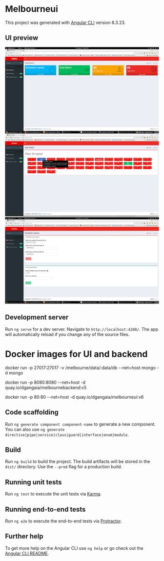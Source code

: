 # Melbourneui

This project was generated with [Angular CLI](https://github.com/angular/angular-cli) version 8.3.23.

## UI preview
![alt text](./images/2.png)
![alt text](./images/3.png)
![alt text](./images/1.png)

## Development server

Run `ng serve` for a dev server. Navigate to `http://localhost:4200/`. The app will automatically reload if you change any of the source files.

# Docker images for UI and backend
docker run -p 27017:27017 -v /melbourne/data/:data/db --net=host mongo -d mongo

docker run -p 8080:8080  --net=host -d quay.io/dgangaia/melbournebackend:v5

 docker run -p 80:80 --net=host -d quay.io/dgangaia/melbourneui:v6

## Code scaffolding

Run `ng generate component component-name` to generate a new component. You can also use `ng generate directive|pipe|service|class|guard|interface|enum|module`.

## Build

Run `ng build` to build the project. The build artifacts will be stored in the `dist/` directory. Use the `--prod` flag for a production build.

## Running unit tests

Run `ng test` to execute the unit tests via [Karma](https://karma-runner.github.io).

## Running end-to-end tests

Run `ng e2e` to execute the end-to-end tests via [Protractor](http://www.protractortest.org/).

## Further help

To get more help on the Angular CLI use `ng help` or go check out the [Angular CLI README](https://github.com/angular/angular-cli/blob/master/README.md).
